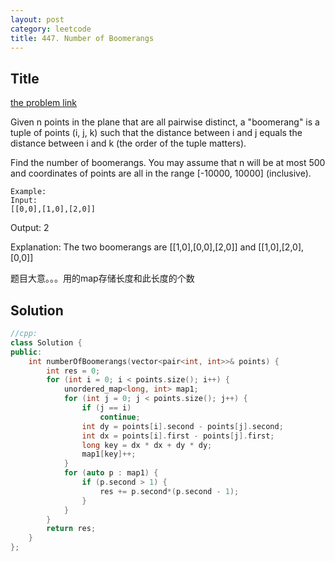 ```yaml
---
layout: post
category: leetcode
title: 447. Number of Boomerangs
---
```

## Title
[the problem link](https://leetcode.com/problems/number-of-boomerangs/description/)

Given n points in the plane that are all pairwise distinct, a "boomerang" is a tuple of points (i, j, k) such that the distance between i and j equals the distance between i and k (the order of the tuple matters).

Find the number of boomerangs. You may assume that n will be at most 500 and coordinates of points are all in the range [-10000, 10000] (inclusive).

	Example:
	Input:
	[[0,0],[1,0],[2,0]]

Output:
2

Explanation:
The two boomerangs are [[1,0],[0,0],[2,0]] and [[1,0],[2,0],[0,0]]

题目大意。。。用的map存储长度和此长度的个数

## Solution
```c++
//cpp:
class Solution {
public:
	int numberOfBoomerangs(vector<pair<int, int>>& points) {
		int res = 0;
		for (int i = 0; i < points.size(); i++) {
			unordered_map<long, int> map1;
			for (int j = 0; j < points.size(); j++) {
				if (j == i)
					continue;
				int dy = points[i].second - points[j].second;
				int dx = points[i].first - points[j].first;
				long key = dx * dx + dy * dy;
				map1[key]++;
			}
			for (auto p : map1) {
				if (p.second > 1) {
					res += p.second*(p.second - 1);
				}
			}
		}
		return res;
	}
};
```
